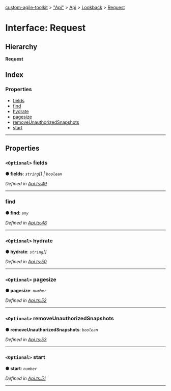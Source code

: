 [custom-agile-toolkit](../README.md) > ["Api"](../modules/_api_.md) > [Api](../modules/_api_.api.md) > [Lookback](../modules/_api_.api.lookback.md) > [Request](../interfaces/_api_.api.lookback.request.md)

# Interface: Request

## Hierarchy

**Request**

## Index

### Properties

* [fields](_api_.api.lookback.request.md#fields)
* [find](_api_.api.lookback.request.md#find)
* [hydrate](_api_.api.lookback.request.md#hydrate)
* [pagesize](_api_.api.lookback.request.md#pagesize)
* [removeUnauthorizedSnapshots](_api_.api.lookback.request.md#removeunauthorizedsnapshots)
* [start](_api_.api.lookback.request.md#start)

---

## Properties

<a id="fields"></a>

### `<Optional>` fields

**● fields**: *`string`[] \| `boolean`*

*Defined in [Api.ts:49](https://github.com/ferentchak/rally-node-sdk/blob/55b3a40/Api.ts#L49)*

___
<a id="find"></a>

###  find

**● find**: *`any`*

*Defined in [Api.ts:48](https://github.com/ferentchak/rally-node-sdk/blob/55b3a40/Api.ts#L48)*

___
<a id="hydrate"></a>

### `<Optional>` hydrate

**● hydrate**: *`string`[]*

*Defined in [Api.ts:50](https://github.com/ferentchak/rally-node-sdk/blob/55b3a40/Api.ts#L50)*

___
<a id="pagesize"></a>

### `<Optional>` pagesize

**● pagesize**: *`number`*

*Defined in [Api.ts:52](https://github.com/ferentchak/rally-node-sdk/blob/55b3a40/Api.ts#L52)*

___
<a id="removeunauthorizedsnapshots"></a>

### `<Optional>` removeUnauthorizedSnapshots

**● removeUnauthorizedSnapshots**: *`boolean`*

*Defined in [Api.ts:53](https://github.com/ferentchak/rally-node-sdk/blob/55b3a40/Api.ts#L53)*

___
<a id="start"></a>

### `<Optional>` start

**● start**: *`number`*

*Defined in [Api.ts:51](https://github.com/ferentchak/rally-node-sdk/blob/55b3a40/Api.ts#L51)*

___

